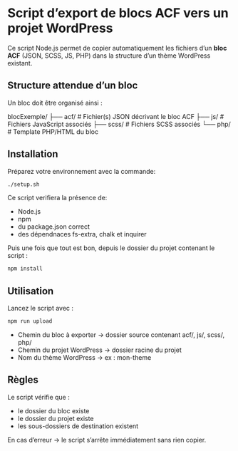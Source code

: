 # Script d’export de blocs ACF vers un projet WordPress

Ce script Node.js permet de copier automatiquement les fichiers d’un **bloc ACF** (JSON, SCSS, JS, PHP) dans la structure d’un thème WordPress existant.  


## Structure attendue d’un bloc

Un bloc doit être organisé ainsi :

blocExemple/
├── acf/ # Fichier(s) JSON décrivant le bloc ACF
├── js/ # Fichiers JavaScript associés
├── scss/ # Fichiers SCSS associés
└── php/ # Template PHP/HTML du bloc


## Installation

Préparez votre environnement avec la commande:
```bash
./setup.sh
```

Ce script verifiera la présence de:
- Node.js
- npm
- du package.json correct 
- des dépendnaces fs-extra, chalk et inquirer  


Puis une fois que tout est bon, depuis le dossier du projet contenant le script :
```bash
npm install
```


## Utilisation

Lancez le script avec :
```bash
npm run upload
```

- Chemin du bloc à exporter → dossier source contenant acf/, js/, scss/, php/
- Chemin du projet WordPress → dossier racine du projet
- Nom du thème WordPress → ex : mon-theme


## Règles

Le script vérifie que :
- le dossier du bloc existe
- le dossier du projet existe
- les sous-dossiers de destination existent

En cas d’erreur → le script s’arrête immédiatement sans rien copier.